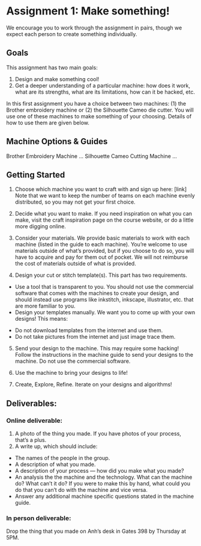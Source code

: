 # Assignment 1: Make something!

We encourage you to work through the assignment in pairs, though we expect each person to create something individually.

## Goals
This assignment has two main goals:

1. Design and make something cool!   
2. Get a deeper understanding of a particular machine: how does it work, what are its strengths, what are its limitations, how can it be hacked, etc.

In this first assignment you have a choice between two machines: (1) the Brother embroidery machine or (2) the Silhouette Cameo die cutter. You will use one of these machines to make something of your choosing. Details of how to use them are given below.

## Machine Options & Guides
Brother Embroidery Machine
...
Silhouette Cameo Cutting Machine
…

## Getting Started

1. Choose which machine you want to craft with and sign up here: [link]
Note that we want to keep the number of teams on each machine evenly distributed, so you may not get your first choice. 

2. Decide what you want to make. If you need inspiration on what you can make, visit the craft inspiration page on the course website, or do a little more digging online.

3. Consider your materials. We provide basic materials to work with each machine (listed in the guide to each machine). You’re welcome to use materials outside of what’s provided, but if you choose to do so, you will have to acquire and pay for them out of pocket. We will not reimburse the cost of materials outside of what is provided.

4. Design your cut or stitch template(s). This part has two requirements.
 * Use a tool that is transparent to you. You should not use the commercial software that comes with the machines to create your design, and should instead use programs like inkstitch, inkscape, illustrator, etc. that are more familiar to you.   
 * Design your templates manually. We want you to come up with your own designs! This means:
  - Do not download templates from the internet and use them.
  - Do not take pictures from the internet and just image trace them. 
	  
5. Send your design to the machine. This may require some hacking! Follow the instructions in the machine guide to send your designs to the machine. Do not use the commercial software.

6. Use the machine to bring your designs to life!

7. Create, Explore, Refine. Iterate on your designs and algorithms!

## Deliverables:

### Online deliverable:
1. A photo of the thing you made. If you have photos of your process, that’s a plus.
2. A write up, which should include:
 * The names of the people in the group.
 * A description of what you made.
 * A description of your process — how did you make what you made?
 * An analysis the the machine and the technology. What can the machine do? What can’t it do? If you were to make this by hand, what could you do that you can’t do with the machine and vice versa.
 * Answer any additional machine specific questions stated in the machine guide.

### In person deliverable:
Drop the thing that you made on Anh’s desk in Gates 398 by Thursday at 5PM.

